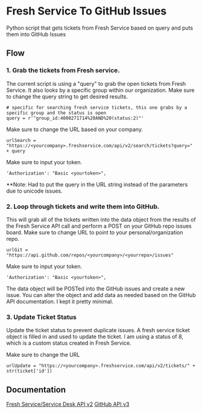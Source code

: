 # Fresh Service To GitHub Issues
Python script that gets tickets from Fresh Service based on query and puts them into GitHub Issues


## Flow
### 1. Grab the tickets from Fresh service.
The current script is using a "query" to grab the open tickets from Fresh Service.  It also looks by a specific group within our organization.
Make sure to change the query string to get desired results.

```
# specific for searching fresh service tickets, this one grabs by a specific group and the status is open
query = r'"group_id:4000271714%20AND%20(status:2)"'
```

Make sure to change the URL based on your company.

```
urlSearch = "https://<yourcompany>.freshservice.com/api/v2/search/tickets?query=" + query
```

Make sure to input your token.

```
'Authorization': "Basic <yourtoken>",
```

**Note: Had to put the query in the URL string instead of the parameters due to unicode issues.

### 2. Loop through tickets and write them into GitHub.
This will grab all of the tickets written into the data object from the results of the Fresh Service API call and perform a POST on your GitHub repo issues board.
Make sure to change URL to point to your personal/organization repo.

```
urlGit = "https://api.github.com/repos/<yourcompany>/<yourrepo>/issues"
```

Make sure to input your token.

```
'Authorization': "Basic <yourtoken>",
```

The data object will be POSTed into the GitHub issues and create a new issue.  You can alter the object and add data as needed based on the GitHub API documentation.  I kept it pretty minimal.

### 3. Update Ticket Status
Update the ticket status to prevent duplicate issues.
A fresh service ticket object is filled in and used to update the ticket.
I am using a status of 8, which is a custom status created in Fresh Service.

Make sure to change the URL

```
urlUpdate = "https://<yourcompany>.freshservice.com/api/v2/tickets/" + str(ticket['id'])
````


## Documentation
[Fresh Service/Service Desk API v2](https://api.freshservice.com/v2/)
[GitHub API v3](https://developer.github.com/v3/)
